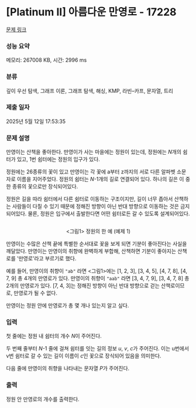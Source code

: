 # [Platinum II] 아름다운 만영로 - 17228 

[문제 링크](https://www.acmicpc.net/problem/17228) 

### 성능 요약

메모리: 267008 KB, 시간: 2996 ms

### 분류

깊이 우선 탐색, 그래프 이론, 그래프 탐색, 해싱, KMP, 라빈–카프, 문자열, 트리

### 제출 일자

2025년 5월 12일 17:53:35

### 문제 설명

<p>만영이는 산책을 좋아한다. 만영이가 사는 마을에는 정원이 있는데, 정원에는 <em>N</em>개의 쉼터가 있고, 1번 쉼터에는 정원의 입구가 있다.</p>

<p>정원에는 26종류의 꽃이 있고 만영이는 각 꽃에 a부터 z까지의 서로 다른 알파벳 소문자로 이름을 지어주었다. 정원의 쉼터는 <em>N</em>-1개의 길로 연결되어 있다. 하나의 길은 이 중 한 종류의 꽃으로만 장식되어있다.</p>

<p>정원은 길을 따라 쉼터에서 다른 쉼터로 이동하는 구조이지만, 길이 너무 좁아서 산책하는 사람들이 다칠 수 있기 때문에 정해진 방향이 아닌 반대 방향으로 이동하는 것은 금지되어있다. 물론, 정원은 입구에서 출발한다면 어떤 쉼터로든 갈 수 있도록 설계되어있다.</p>

<p style="text-align: center;"><img alt="" src="https://upload.acmicpc.net/74048e18-91b6-47af-a4b2-b9528bddeb93/-/preview/"></p>

<p style="text-align: center;"><그림1> 정원의 한 예 (예제 1)</p>

<p>만영이는 수많은 산책 끝에 특별한 순서대로 꽃을 보게 되면 기분이 좋아진다는 사실을 깨달았다. 만영이는 만영이의 취향에 완벽하게 부합해, 산책하면 기분이 좋아지는 산책로를 '만영로'라고 부르기로 했다.</p>

<p>예를 들어, 만영이의 취향이 <code>"ab"</code> 라면 <그림1>에는 [1, 2, 3], [3, 4, 5], [4, 7, 8], [4, 7, 9] 총 4개의 만영로가 있다. 만영이의 취향이 <code>"aab"</code> 라면 [3, 4, 7, 9], [3, 4, 7, 8] 총 2개의 만영로가 있다. [7, 4, 3]는 정해진 방향이 아닌 반대 방향으로 걷는 산책로이므로, 만영로가 될 수 없다.</p>

<p>만영이는 정원 안에 만영로가 총 몇 개나 있는지 알고 싶다.</p>

### 입력 

 <p>첫 줄에는 정원 내 쉼터의 개수 <em>N</em>이 주어진다.</p>

<p>두 번째 줄부터 <em>N</em>-1 줄에 걸쳐 쉼터를 잇는 길의 정보 <em>u</em>, <em>v</em>, <em>c</em>가 주어진다. 이는 u번에서 v번 쉼터로 갈 수 있는 길이 이름이 <em>c</em>인 꽃으로 장식되어 있음을 의미한다.</p>

<p>다음 줄에 만영이의 취향을 나타내는 문자열 <em>P</em>가 주어진다.</p>

### 출력 

 <p>정원 안 만영로의 개수를 출력한다.</p>

